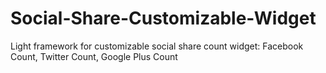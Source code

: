 # Social-Share-Customizable-Widget
Light framework for customizable social share count widget: Facebook Count, Twitter Count, Google Plus Count
